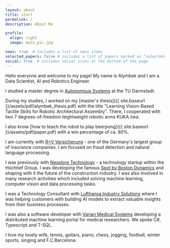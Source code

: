 ```yaml
---
layout: about
title: start
permalink: /
description: About Me

profile:
  align: right
  image: main_pic.jpg

news: true  # includes a list of news items
selected_papers: false # includes a list of papers marked as "selected={true}"
social: true  # includes social icons at the bottom of the page
---
```


Hello everyone and welcome to my page! My name is Alymbek and I am a Data Scientist, AI and Robotics Engineer.

I studied a master degree in [Autonomous Systems](https://www.tu-darmstadt.de/studieren/abschluesse/master/autonome-systeme-msc.en.jsp) at the TU Darmstadt.

During my studies, I worked on my [master's thesis]({{ site.baseurl }}/assets/pdf/alymbek_thesis.pdf) with the title "Learning Vision-Based Tactile Skills for Robotic Architectural Assembly". There, I cooperated with two 7 degrees-of-freedom leightweight robotic arms KUKA iiwa.

I also know [how to teach the robot to play beerpong]({{ site.baseurl }}/assets/pdf/paper.pdf) with a win percentage of ca. 80%.

I am currently with [R+V Versicherung](https://www.ruv.de/home/) - one of the Germany's largest group of insurance companies. I am focused on fraud detection and natural language processing.

I was previously with [Nexplore Technology](https://nexplore.com/) - a technology startup within the Hochtief Group. I was developing the famous [Spot by Boston Dynamics](https://www.youtube.com/watch?v=wlkCQXHEgjA) and shaping with it the future of the construction industry. I was also involved in many research activities which included solving machine learning, computer vision and data processing tasks.

I was a Technology Consultant with [Lufthansa Industry Solutions](https://www.lufthansa-industry-solutions.com/) where I was helping customers with building AI models to extract valuable insights from their business processes.

I was also a software developer with [Varian Medical Systems](https://www.varian.com/) developing a distributed machine learning portal for medical researchers. We spoke C#, Typescript and T-SQL.

I love my lovely wife, tennis, guitars, piano, chess, jogging, football, winter sports, singing and F.C.Barcelona.
